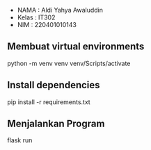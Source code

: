- NAMA : Aldi Yahya Awaluddin
- Kelas : IT302
- NIM : 220401010143

## Membuat virtual environments
python -m venv venv
venv/Scripts/activate

## Install dependencies
pip install -r requirements.txt

## Menjalankan Program
flask run
